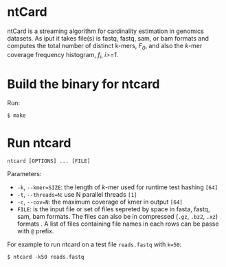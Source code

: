 ntCard 
=
ntCard is a streaming algorithm for cardinality estimation in genomics datasets. As iput it takes file(s) is fastq, fastq, sam, or bam formats and computes the total number of distinct k-mers, *F<sub>0</sub>*, and also the *k*-mer coverage frequency histogram, *f<sub>i</sub>*, *i>=1*.  

# Build the binary for ntcard
Run:
```
$ make
```
# Run ntcard
```
ntcard [OPTIONS] ... [FILE]
```
Parameters:
  * `-k`,  `--kmer=SIZE`: the length of *k*-mer used for runtime test hashing `[64]`
  * `-t`,  `--threads=N`: use N parallel threads `[1]`
  * `-c`,  `--cov=N`: the maximum coverage of kmer in output `[64]`
  * `FILE`: is the input file or set of files sepreted by space in fasta, fastq, sam, bam formats. The files can also be in compressed (`.gz`, `.bz2`, `.xz`) formats . A list of files containing file names in each rows can be passe with `@` prefix.
  
For example to run ntcard on a test file `reads.fastq` with `k=50`:
```
$ ntcard -k50 reads.fastq 
```

